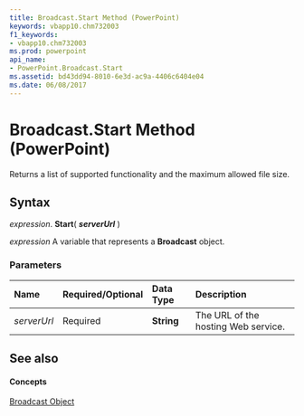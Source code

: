 ```yaml
---
title: Broadcast.Start Method (PowerPoint)
keywords: vbapp10.chm732003
f1_keywords:
- vbapp10.chm732003
ms.prod: powerpoint
api_name:
- PowerPoint.Broadcast.Start
ms.assetid: bd43dd94-8010-6e3d-ac9a-4406c6404e04
ms.date: 06/08/2017
---
```



# Broadcast.Start Method (PowerPoint)

Returns a list of supported functionality and the maximum allowed file size. 


## Syntax

 _expression_. **Start**( **_serverUrl_** )

 _expression_ A variable that represents a **Broadcast** object.


### Parameters



|**Name**|**Required/Optional**|**Data Type**|**Description**|
|:-----|:-----|:-----|:-----|
| _serverUrl_|Required|**String**|The URL of the hosting Web service.|

## See also


#### Concepts


[Broadcast Object](broadcast-object-powerpoint.md)

